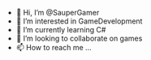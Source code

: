 - 👋 Hi, I’m @SauperGamer
- 👀 I’m interested in GameDevelopment
- 🌱 I’m currently learning C#
- 💞️ I’m looking to collaborate on games
- 📫 How to reach me ...

<!---
SauperGamer/SauperGamer is a ✨ special ✨ repository because its `README.md` (this file) appears on your GitHub profile.
You can click the Preview link to take a look at your changes.
--->
